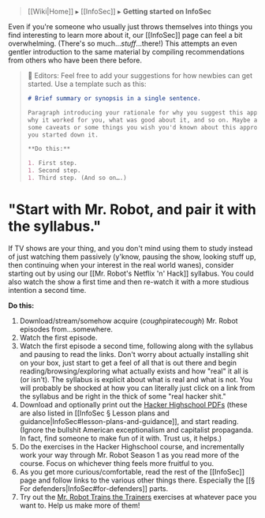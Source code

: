 > [[Wiki|Home]] ▸ [[InfoSec]] ▸ **Getting started on InfoSec**

Even if you're someone who usually just throws themselves into things you find interesting to learn more about it, our [[InfoSec]] page can feel a bit overwhelming. (There's so much…*stuff*…there!) This attempts an even gentler introduction to the same material by compiling recommendations from others who have been there before.

> 📝 Editors: Feel free to add your suggestions for how newbies can get started. Use a template such as this:
> 
> ```markdown
> # Brief summary or synopsis in a single sentence.
> 
> Paragraph introducing your rationale for why you suggest this approach,
> why it worked for you, what was good about it, and so on. Maybe also include
> some caveats or some things you wish you'd known about this approach before
> you started down it.
>
> **Do this:**
> 
> 1. First step.
> 1. Second step.
> 1. Third step. (And so on….)
> ```

# "Start with Mr. Robot, and pair it with the syllabus."

If TV shows are your thing, and you don't mind using them to study instead of just watching them passively (y'know, pausing the show, looking stuff up, then continuing when your interest in the real world wanes), consider starting out by using our [[Mr. Robot's Netflix 'n' Hack]] syllabus. You could also watch the show a first time and then re-watch it with a more studious intention a second time.

**Do this:**

1. Download/stream/somehow acquire (*cough*pirate*cough*) Mr. Robot episodes from…somewhere.
1. Watch the first episode.
1. Watch the first episode a second time, following along with the syllabus and pausing to read the links. Don't worry about actually installing shit on your box, just start to get a feel of all that is out there and begin reading/browsing/exploring what actually exists and how "real" it all is (or isn't). The syllabus is explicit about what is real and what is not. You will probably be shocked at how you can literally just click on a link from the syllabus and be right in the thick of some "real hacker shit."
1. Download and optionally print out the [Hacker Highschool PDFs](http://www.hackerhighschool.org/lessons.html) (these are also listed in [[InfoSec § Lesson plans and guidance|InfoSec#lesson-plans-and-guidance]], and start reading. (Ignore the bullshit American exceptionalism and capitalist propaganda. In fact, find someone to make fun of it with. Trust us, it helps.)
1. Do the exercises in the Hacker Highschool course, and incrementally work your way through Mr. Robot Season 1 as you read more of the course. Focus on whichever thing feels more fruitful to you.
1. As you get more curious/comfortable, read the rest of the [[InfoSec]] page and follow links to the various other things there. Especially the [[§ For defenders|InfoSec#for-defenders]] parts.
1. Try out the [Mr. Robot Trains the Trainers](https://github.com/AnarchoTechNYC/meta/tree/master/train-the-trainers/mr-robots-netflix-n-hack/) exercises at whatever pace you want to. Help us make more of them!